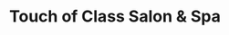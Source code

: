 ---
title: "Touch of Class Salon & Spa"
url: /amarillo/touch-of-class-salon-and-spa/
shop: hairdresser
---